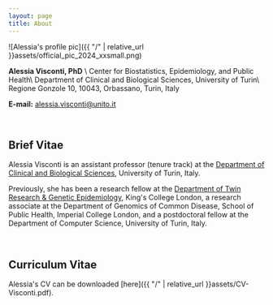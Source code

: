 ```yaml
---
layout: page
title: About
---
```


![Alessia's profile pic]({{ "/" | relative_url }}assets/official_pic_2024_xxsmall.png)

**Alessia Visconti, PhD** \\
Center for Biostatistics, Epidemiology, and Public Health\\
Department of Clinical and Biological Sciences, University of Turin\\
Regione Gonzole 10, 10043, Orbassano, Turin, Italy

**E-mail:** [alessia.visconti@unito.it](mailto:alessia.visconti@unito.it)

<br> 

## Brief Vitae

Alessia Visconti is an assistant professor (tenure track) at the [Department of Clinical and Biological Sciences](https://www.clinbio.unito.it/do/home.pl), University of Turin, Italy. 

Previously, she has been a research fellow at the [Department of Twin Research & Genetic Epidemiology](http://www.twinsuk.ac.uk/), King's College London, a research associate at the Department of Genomics of Common Disease, School of Public Health, Imperial College London, and a postdoctoral fellow at the Department of Computer Science, University of Turin, Italy.


<br> 

## Curriculum Vitae

Alessia's CV can be downloaded [here]({{ "/" | relative_url }}assets/CV-Visconti.pdf).
